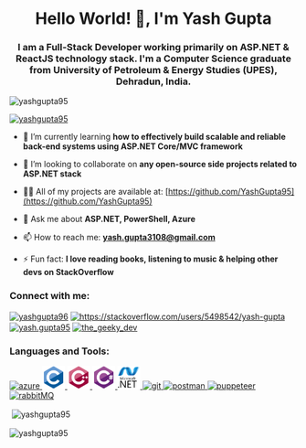 <h1 align="center">Hello World! 👋, I'm Yash Gupta</h1>
<h3 align="center">I am a Full-Stack Developer working primarily on ASP.NET & ReactJS technology stack. I'm a Computer Science graduate from University of Petroleum & Energy Studies (UPES), Dehradun, India.</h3>

<p align="left"> <img src="https://komarev.com/ghpvc/?username=yashgupta95&label=Profile%20views&color=0e75b6&style=flat" alt="yashgupta95" /> </p>

<p align="left"> <a href="https://github.com/ryo-ma/github-profile-trophy"><img src="https://github-profile-trophy.vercel.app/?username=yashgupta95" alt="yashgupta95" /></a> </p>

- 🌱 I’m currently learning **how to effectively build scalable and reliable back-end systems using ASP.NET Core/MVC framework**

- 👯 I’m looking to collaborate on **any open-source side projects related to ASP.NET stack**

- 👨‍💻 All of my projects are available at: [https://github.com/YashGupta95](https://github.com/YashGupta95)

- 💬 Ask me about **ASP.NET, PowerShell, Azure**

- 📫 How to reach me: **yash.gupta3108@gmail.com**

- ⚡ Fun fact: **I love reading books, listening to music & helping other devs on StackOverflow**

<h3 align="left">Connect with me:</h3>
<p align="left">
<a href="https://linkedin.com/in/yashgupta96" target="blank"><img align="center" src="https://github.com/gauravghongde/social-icons/blob/master/SVG/Color/LinkedIN.svg" alt="yashgupta96" height="30" width="40" /></a>
<a href="https://stackoverflow.com/users/5498542/yash-gupta" target="blank"><img align="center" src="https://github.com/gauravghongde/social-icons/blob/master/SVG/Color/Stackoverflow.svg" alt="https://stackoverflow.com/users/5498542/yash-gupta" height="30" width="40" /></a>
<a href="https://fb.com/yash.gupta95" target="blank"><img align="center" src="https://github.com/gauravghongde/social-icons/blob/master/SVG/Color/Facebook.svg" alt="yash.gupta95" height="30" width="40" /></a>
<a href="https://instagram.com/the_geeky_dev" target="blank"><img align="center" src="https://github.com/gauravghongde/social-icons/blob/master/SVG/Color/Instagram.svg" alt="the_geeky_dev" height="30" width="40" /></a>
</p>

<h3 align="left">Languages and Tools:</h3>
<p align="left"> <a href="https://azure.microsoft.com/en-in/" target="_blank"> <img src="https://www.vectorlogo.zone/logos/microsoft_azure/microsoft_azure-icon.svg" alt="azure" width="40" height="40"/> </a> <a href="https://www.cprogramming.com/" target="_blank"> <img src="https://raw.githubusercontent.com/devicons/devicon/master/icons/c/c-original.svg" alt="c" width="40" height="40"/> </a> <a href="https://www.w3schools.com/cpp/" target="_blank"> <img src="https://raw.githubusercontent.com/devicons/devicon/master/icons/cplusplus/cplusplus-original.svg" alt="cplusplus" width="40" height="40"/> </a> <a href="https://www.w3schools.com/cs/" target="_blank"> <img src="https://raw.githubusercontent.com/devicons/devicon/master/icons/csharp/csharp-original.svg" alt="csharp" width="40" height="40"/> </a> <a href="https://dotnet.microsoft.com/" target="_blank"> <img src="https://raw.githubusercontent.com/devicons/devicon/master/icons/dot-net/dot-net-original-wordmark.svg" alt="dotnet" width="40" height="40"/> </a> <a href="https://git-scm.com/" target="_blank"> <img src="https://www.vectorlogo.zone/logos/git-scm/git-scm-icon.svg" alt="git" width="40" height="40"/> </a> <a href="https://postman.com" target="_blank"> <img src="https://www.vectorlogo.zone/logos/getpostman/getpostman-icon.svg" alt="postman" width="40" height="40"/> </a> <a href="https://github.com/puppeteer/puppeteer" target="_blank"> <img src="https://www.vectorlogo.zone/logos/pptrdev/pptrdev-official.svg" alt="puppeteer" width="40" height="40"/> </a> <a href="https://www.rabbitmq.com" target="_blank"> <img src="https://www.vectorlogo.zone/logos/rabbitmq/rabbitmq-icon.svg" alt="rabbitMQ" width="40" height="40"/> </a> </p>

<p>&nbsp;<img align="center" src="https://github-readme-stats.vercel.app/api?username=yashgupta95&show_icons=true&locale=en" alt="yashgupta95" /></p>

<p><img align="center" src="https://github-readme-streak-stats.herokuapp.com/?user=yashgupta95&" alt="yashgupta95" /></p>



<!---
YashGupta95/YashGupta95 is a ✨ special ✨ repository because its `README.md` (this file) appears on your GitHub profile.
You can click the Preview link to take a look at your changes.
--->
